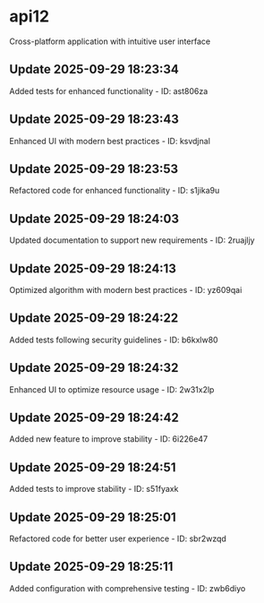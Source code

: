 # api12
Cross-platform application with intuitive user interface

## Update 2025-09-29 18:23:34
Added tests for enhanced functionality - ID: ast806za


## Update 2025-09-29 18:23:43
Enhanced UI with modern best practices - ID: ksvdjnal


## Update 2025-09-29 18:23:53
Refactored code for enhanced functionality - ID: s1jika9u


## Update 2025-09-29 18:24:03
Updated documentation to support new requirements - ID: 2ruajljy


## Update 2025-09-29 18:24:13
Optimized algorithm with modern best practices - ID: yz609qai


## Update 2025-09-29 18:24:22
Added tests following security guidelines - ID: b6kxlw80


## Update 2025-09-29 18:24:32
Enhanced UI to optimize resource usage - ID: 2w31x2lp


## Update 2025-09-29 18:24:42
Added new feature to improve stability - ID: 6i226e47


## Update 2025-09-29 18:24:51
Added tests to improve stability - ID: s51fyaxk


## Update 2025-09-29 18:25:01
Refactored code for better user experience - ID: sbr2wzqd


## Update 2025-09-29 18:25:11
Added configuration with comprehensive testing - ID: zwb6diyo

